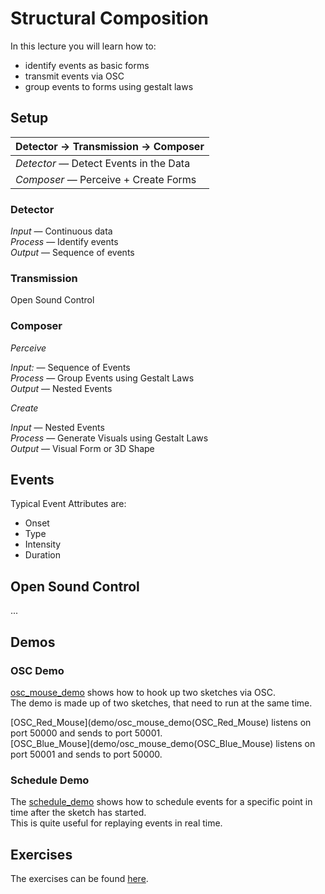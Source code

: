 Structural Composition
======================

In this lecture you will learn how to:

* identify events as basic forms
* transmit events via OSC
* group events to forms using gestalt laws


## Setup


| Detector → Transmission → Composer      |
|-----------------------------------------|
| *Detector*  — Detect Events in the Data |
| *Composer*  —  Perceive + Create Forms  |


### Detector

*Input* — Continuous data  
*Process* — Identify events  
*Output* — Sequence of events

### Transmission

Open Sound Control


### Composer

*Perceive*

*Input:* — Sequence of Events  
*Process* — Group Events using Gestalt Laws  
*Output* — Nested Events 

*Create*

*Input* — Nested Events  
*Process* — Generate Visuals using Gestalt Laws  
*Output* — Visual Form or 3D Shape  


## Events

Typical Event Attributes are:

* Onset
* Type
* Intensity
* Duration

## Open Sound Control

...

## Demos

### OSC Demo
[osc_mouse_demo](demo/osc_mouse_demo) shows how to hook up two sketches via OSC.  
The demo is made up of two sketches, that need to run at the same time.

[OSC_Red_Mouse](demo/osc_mouse_demo(OSC_Red_Mouse) listens on port 50000 and sends to port 50001.  
[OSC_Blue_Mouse](demo/osc_mouse_demo(OSC_Blue_Mouse) listens on port 50001 and sends to port 50000.  

### Schedule Demo
The [schedule_demo](demo/schedule_demo) shows how to schedule events for a specific point in time after the sketch has started.  
This is quite useful for replaying events in real time.


## Exercises 

The exercises can be found [here](exercises).